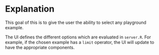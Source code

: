 # Explanation

This goal of this is to give the user the ability to select any playground example.

The UI defines the different options which are evaluated in `server.R`. For example, if the chosen example has a `limit` operator, the UI will update to have the appropriate components.
